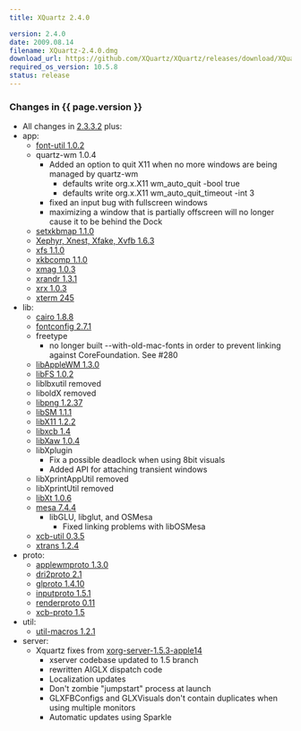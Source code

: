 ```yaml
---
title: XQuartz 2.4.0

version: 2.4.0
date: 2009.08.14
filename: XQuartz-2.4.0.dmg
download_url: https://github.com/XQuartz/XQuartz/releases/download/XQuartz-2.4.0-Leopard/X11-2.4.0.dmg
required_os_version: 10.5.8
status: release
---
```


### Changes in {{ page.version }} ###
  * All changes in [2.3.3.2](XQuartz-2.3.3.2.html) plus:
  * app:
    * [font-util 1.0.2](https://lists.freedesktop.org/archives/xorg-announce/2009-August/000957.html)
    * quartz-wm 1.0.4
      * Added an option to quit X11 when no more windows are being managed by quartz-wm
        * defaults write org.x.X11 wm_auto_quit -bool true
        * defaults write org.x.X11 wm_auto_quit_timeout -int 3
      * fixed an input bug with fullscreen windows
      * maximizing a window that is partially offscreen will no longer cause it to be behind the Dock
    * [setxkbmap 1.1.0](https://lists.freedesktop.org/archives/xorg-announce/2009-July/000896.html)
    * [Xephyr, Xnest, Xfake, Xvfb 1.6.3](https://lists.freedesktop.org/archives/xorg-announce/2009-July/000894.html)
    * [xfs 1.1.0](https://lists.freedesktop.org/archives/xorg-announce/2009-June/000866.html)
    * [xkbcomp 1.1.0](https://lists.freedesktop.org/archives/xorg-announce/2009-July/000895.html)
    * [xmag 1.0.3](https://lists.freedesktop.org/archives/xorg-announce/2009-August/000949.html)
    * [xrandr 1.3.1](https://lists.freedesktop.org/archives/xorg-announce/2009-August/000959.html)
    * [xrx 1.0.3](https://lists.freedesktop.org/archives/xorg-announce/2009-August/000948.html)
    * [xterm 245](https://lists.freedesktop.org/archives/xorg/2009-August/046876.html)
  * lib:
    * [cairo 1.8.8](http://www.cairographics.org/news/cairo-1.8.8)
    * [fontconfig 2.7.1](https://lists.freedesktop.org/archives/fontconfig/2009-July/003209.html)
    * freetype
      * no longer built --with-old-mac-fonts in order to prevent linking against CoreFoundation.  See #280
    * [libAppleWM 1.3.0](https://lists.freedesktop.org/archives/xorg/2009-July/046313.html)
    * [libFS 1.0.2](https://lists.freedesktop.org/archives/xorg-announce/2009-July/000893.html)
    * liblbxutil removed
    * liboldX removed
    * [libpng 1.2.37](ftp://ftp.simplesystems.org/pub/libpng/png/src/history/libpng-1.2.37-README.txt)
    * [libSM 1.1.1](https://lists.freedesktop.org/archives/xorg-announce/2009-August/000958.html)
    * [libX11 1.2.2](https://lists.freedesktop.org/archives/xorg-announce/2009-July/000897.html)
    * [libxcb 1.4](https://lists.freedesktop.org/archives/xorg-announce/2009-July/000905.html)
    * [libXaw 1.0.4](https://lists.freedesktop.org/archives/xorg-announce/2009-July/000888.html)
    * libXplugin
      * Fix a possible deadlock when using 8bit visuals
      * Added API for attaching transient windows
    * libXprintAppUtil removed
    * libXprintUtil removed
    * [libXt 1.0.6](https://lists.freedesktop.org/archives/xorg-announce/2009-July/000887.html)
    * [mesa 7.4.4](http://www.mesa3d.org/relnotes-7.4.4.html)
      * libGLU, libglut, and OSMesa
        * Fixed linking problems with libOSMesa
    * [xcb-util 0.3.5](https://lists.freedesktop.org/archives/xorg-announce/2009-May/000857.html)
    * [xtrans 1.2.4](https://lists.freedesktop.org/archives/xorg-announce/2009-July/000942.html)
  * proto:
    * [applewmproto 1.3.0](https://lists.freedesktop.org/archives/xorg/2009-July/046312.html)
    * [dri2proto 2.1](https://lists.freedesktop.org/archives/xorg-announce/2009-June/000861.html)
    * [glproto 1.4.10](https://lists.freedesktop.org/archives/xorg-announce/2009-May/000853.html)
    * [inputproto 1.5.1](https://lists.freedesktop.org/archives/xorg-announce/2009-June/000863.html)
    * [renderproto 0.11](https://lists.freedesktop.org/archives/xorg-announce/2009-July/000904.html)
    * [xcb-proto 1.5](https://lists.freedesktop.org/archives/xorg-announce/2009-May/000856.html)
  * util:
    * [util-macros 1.2.1](https://lists.freedesktop.org/archives/xorg-announce/2009-June/000865.html)
  * server:
    * Xquartz fixes from [xorg-server-1.5.3-apple14](https://github.com/XQuartz/xorg-server/commits/b64310e3a48c23b1684aae02704c42dc8fa48c38)
      * xserver codebase updated to 1.5 branch
      * rewritten AIGLX dispatch code
      * Localization updates
      * Don't zombie "jumpstart" process at launch
      * GLXFBConfigs and GLXVisuals don't contain duplicates when using multiple monitors
      * Automatic updates using Sparkle
